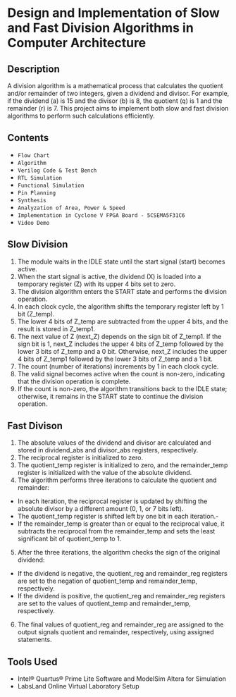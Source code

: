 # Design and Implementation of Slow and Fast Division Algorithms in Computer Architecture


## Description
A division algorithm is a mathematical process that calculates the quotient and/or remainder of two integers, given a dividend and divisor. For example, if the dividend (a) is 15 and the divisor (b) is 8, the quotient (q) is 1 and the remainder (r) is 7. This project aims to implement both slow and fast division algorithms to perform such calculations efficiently.

## Contents
 - ``Flow Chart``
 - ``Algorithm``
 - ``Verilog Code & Test Bench``
 - ``RTL Simulation``
 - ``Functional Simulation``
 - ``Pin Planning``
 - ``Synthesis``
 - ``Analyzation of Area, Power & Speed``
 - ``Implementation in Cyclone V FPGA Board - 5CSEMA5F31C6``
 - ``Video Demo``

## Slow Division
1. The module waits in the IDLE state until the start signal (start) becomes active.
2. When the start signal is active, the dividend (X) is loaded into a temporary register (Z) with its upper 4 bits set to zero.
3. The division algorithm enters the START state and performs the division operation.
4. In each clock cycle, the algorithm shifts the temporary register left by 1 bit (Z_temp).
5. The lower 4 bits of Z_temp are subtracted from the upper 4 bits, and the result is stored in Z_temp1.
6. The next value of Z (next_Z) depends on the sign bit of Z_temp1. If the sign bit is 1, next_Z includes the upper 4 bits of Z_temp followed by the lower 3 bits of Z_temp and a 0 bit. Otherwise, next_Z includes the upper 4 bits of Z_temp1 followed by the lower 3 bits of Z_temp and a 1 bit.
7. The count (number of iterations) increments by 1 in each clock cycle.
8. The valid signal becomes active when the count is non-zero, indicating that the division operation is complete.
9. If the count is non-zero, the algorithm transitions back to the IDLE state; otherwise, it remains in the START state to continue the division operation.

## Fast Divison
1. The absolute values of the dividend and divisor are calculated and stored in dividend_abs and divisor_abs registers, respectively.
2. The reciprocal register is initialized to zero.
3. The quotient_temp register is initialized to zero, and the remainder_temp register is initialized with the value of the absolute dividend.
4. The algorithm performs three iterations to calculate the quotient and remainder:
  - In each iteration, the reciprocal register is updated by shifting the absolute divisor by a different amount (0, 1, or 7 bits left).
  - The quotient_temp register is shifted left by one bit in each iteration.-
  - If the remainder_temp is greater than or equal to the reciprocal value, it subtracts the reciprocal from the remainder_temp and sets the least significant bit of quotient_temp to 1.
5. After the three iterations, the algorithm checks the sign of the original dividend:
 -  If the dividend is negative, the quotient_reg and remainder_reg registers are set to the negation of quotient_temp and remainder_temp, respectively.
 -  If the dividend is positive, the quotient_reg and remainder_reg registers are set to the values of quotient_temp and remainder_temp, respectively.
6. The final values of quotient_reg and remainder_reg are assigned to the output signals quotient and remainder, respectively, using assigned statements.

## Tools Used
- Intel® Quartus® Prime Lite Software and ModelSim Altera for Simulation
- LabsLand Online Virtual Laboratory Setup
